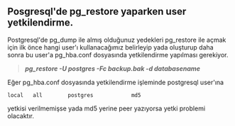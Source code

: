 ## Posgresql'de pg_restore yaparken user yetkilendirme. ##
Postgresql'de pg_dump ile almış olduğunuz yedekleri pg_restore ile açmak için 
ilk önce hangi user'ı kullanacağımız belirleyip yada oluşturup daha sonra bu 
user'a  pg_hba.conf dosyasında yetkilendirme yapılması gerekiyor.

>***pg_restore -U postgres -Fc backup.bak -d databasename***

Eğer pg_hba.conf dosyasında yetkilendirme işleminde postgresql user'ına 

    local   all        postgres            md5



yetkisi verilmemişse yada md5 yerine peer yazıyorsa yetki problemi olacaktır.

